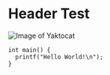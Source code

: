 # Header Test

![Image of Yaktocat](https://octodex.github.com/images/yaktocat.png)

```
int main() {
  printf("Hello World!\n");
}

